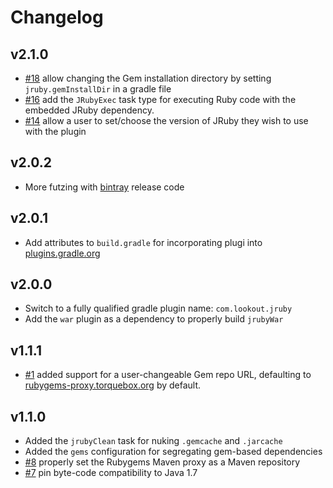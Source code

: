 # Changelog

## v2.1.0

 * [#18](https://github.com/rtyler/jruby-gradle-plugin/issues/18) allow
   changing the Gem installation directory by setting `jruby.gemInstallDir` in
   a gradle file
 * [#16](https://github.com/rtyler/jruby-gradle-plugin/pull/16) add the
   `JRubyExec` task type for executing Ruby code with the embedded JRuby
   dependency.
 * [#14](https://github.com/rtyler/jruby-gradle-plugin/pull/14) allow a user to
   set/choose the version of JRuby they wish to use with the plugin

## v2.0.2

 *  More futzing with [bintray](http://bintray.com) release code

## v2.0.1

 * Add attributes to `build.gradle` for incorporating plugi into
   [plugins.gradle.org](http://plugins.gradle.org)

## v2.0.0

 * Switch to a fully qualified gradle plugin name: `com.lookout.jruby`
 * Add the `war` plugin as a dependency to properly build `jrubyWar`

## v1.1.1

 * [#1](https://github.com/rtyler/jruby-gradle-plugin/issues/1) added support
   for a user-changeable Gem repo URL, defaulting to
   [rubygems-proxy.torquebox.org](http://rubygems-proxy.torquebox.org) by
   default.


## v1.1.0

 * Added the `jrubyClean` task for nuking `.gemcache` and `.jarcache`
 * Added the `gems` configuration for segregating gem-based dependencies
 * [#8](https://github.com/rtyler/jruby-gradle-plugin/issues/8) properly set
   the Rubygems Maven proxy as a Maven repository
 * [#7](https://github.com/rtyler/jruby-gradle-plugin/issues/7) pin byte-code
   compatibility to Java 1.7
